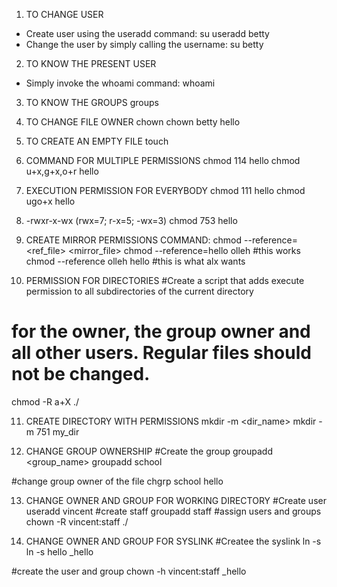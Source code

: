 1. TO CHANGE USER
- Create user using the useradd command:
su useradd betty
- Change the user by simply calling the username: su betty

2. TO KNOW THE PRESENT USER
- Simply invoke the whoami command: whoami

3. TO KNOW THE GROUPS
groups

4. TO CHANGE FILE OWNER
chown <username> <filename>
chown betty hello

5. TO CREATE AN EMPTY FILE
touch <filename>

6. COMMAND FOR MULTIPLE PERMISSIONS
chmod 114 hello
chmod u+x,g+x,o+r hello

7. EXECUTION PERMISSION FOR EVERYBODY
chmod 111 hello
chmod ugo+x hello

8. -rwxr-x-wx
(rwx=7; r-x=5; -wx=3)
chmod 753 hello

9. CREATE MIRROR PERMISSIONS
COMMAND: chmod --reference=<ref_file> <mirror_file>
chmod --reference=hello olleh #this works
chmod --reference olleh hello #this is what alx wants

10. PERMISSION FOR DIRECTORIES
#Create a script that adds execute permission to all subdirectories of the current directory
# for the owner, the group owner and all other users. Regular files should not be changed.
chmod -R a+X ./

11. CREATE DIRECTORY WITH PERMISSIONS
mkdir -m <permission> <dir_name>
mkdir -m 751 my_dir

12. CHANGE GROUP OWNERSHIP
#Create the group
groupadd <group_name>
groupadd school

#change group owner of the file
chgrp school hello

13. CHANGE OWNER AND GROUP FOR WORKING DIRECTORY
#Create user
useradd vincent
#create staff
groupadd staff
#assign users and groups
chown -R vincent:staff ./

14. CHANGE OWNER AND GROUP FOR SYSLINK
#Createe the syslink
ln -s <source> <destination>
ln -s hello _hello

#create the user and group
chown -h vincent:staff _hello
